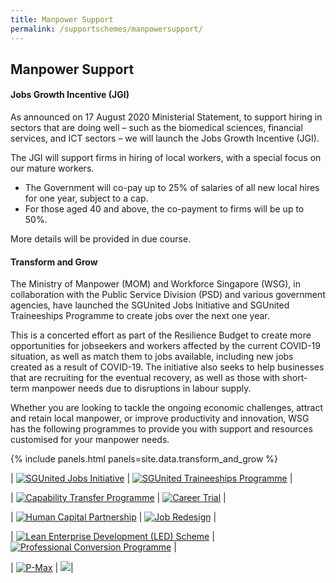 ```yaml
---
title: Manpower Support
permalink: /supportschemes/manpowersupport/
---
```


## Manpower Support

#### Jobs Growth Incentive (JGI)

As announced on 17 August 2020 Ministerial Statement, to support hiring in sectors that are doing well – such as the biomedical sciences, financial services, and ICT sectors – we will launch the Jobs Growth Incentive (JGI).

The JGI will support firms in hiring of local workers, with a special focus on our mature workers. 
* The Government will co-pay up to 25% of salaries of all new local hires for one year, subject to a cap.
* For those aged 40 and above, the co-payment to firms will be up to 50%.

More details will be provided in due course.  

#### Transform and Grow

The Ministry of Manpower (MOM) and Workforce Singapore (WSG), in collaboration with the Public Service Division (PSD) and various government agencies, have launched the SGUnited Jobs Initiative and SGUnited Traineeships Programme to create jobs over the next one year.

This is a concerted effort as part of the Resilience Budget to create more opportunities for jobseekers and workers affected by the current COVID-19 situation, as well as match them to jobs available, including new jobs created as a result of COVID-19. The initiative also seeks to help businesses that are recruiting for the eventual recovery, as well as those with short-term manpower needs due to disruptions in labour supply.

Whether you are looking to tackle the ongoing economic challenges, attract and retain local manpower, or improve productivity and innovation, WSG has the following programmes to provide you with support and resources customised for your manpower needs.

{% include panels.html panels=site.data.transform_and_grow %}

| [![SGUnited Jobs Initiative](/images/gov-assist/sgunited_jobs_initiative.png)](https://www.mycareersfuture.sg/?utm_source=mti&utm_medium=digital&utm_campaign=gobiz) | [![SGUnited Traineeships Programme](/images/gov-assist/sgunited_traineeships_programme.png)](https://www.wsg.gov.sg/SGUnitedTraineeships-HostCompanies.html?utm_source=mti&utm_medium=digital&utm_campaign=gobiz) |

| [![Capability Transfer Programme](/images/gov-assist/capability_transfer_programme.png)](https://www.wsg.gov.sg/programmes-and-initiatives/capability-transfer-programme.html?utm_source=mti&utm_medium=digital&utm_campaign=gobiz) | [![Career Trial](/images/gov-assist/career_trial.png)](https://www.wsg.gov.sg/programmes-and-initiatives/career-trial-employers.html?utm_source=mti&utm_medium=digital&utm_campaign=gobiz) |

| [![Human Capital Partnership](/images/gov-assist/human_capital_partnership.png)](https://www.tal.sg/tafep/Getting-Started/Exemplary/HCP-Programme?utm_source=mti&utm_medium=digital&utm_campaign=gobiz) | [![Job Redesign](/images/gov-assist/job_redesign.png)](https://www.enterprisejobskills.sg/content/redesign-jobs/job-redesign/index.html?utm_source=mti&utm_medium=digital&utm_campaign=gobiz) |

| [![Lean Enterprise Development (LED) Scheme](/images/gov-assist/led_scheme.png)](https://www.wsg.gov.sg/programmes-and-initiatives/manpower-lean-productivity/lean-enterprise-development.html?utm_source=mti&utm_medium=digital&utm_campaign=gobiz) | [![Professional Conversion Programme](/images/gov-assist/professional_conversion_programme.png)](https://conversion.mycareersfuture.sg/Portal/ProgramListing.aspx?source=PCP&utm_source=mti&utm_medium=digital&utm_campaign=gobiz) |

| [![P-Max](/images/gov-assist/p_max.png)](https://www.wsg.gov.sg/programmes-and-initiatives/p-max-employer.html?utm_source=mti&utm_medium=digital&utm_campaign=gobiz) | ![ ](/images/gov-assist/overview_blank_tiles.png)|